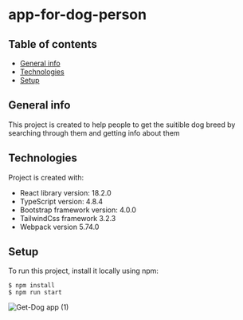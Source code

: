 # app-for-dog-person

## Table of contents
* [General info](#general-info)
* [Technologies](#technologies)
* [Setup](#setup)


## General info
This project is created to help people to get the suitible dog breed by searching through them and getting info about them
	
## Technologies
Project is created with:
* React library version: 18.2.0
* TypeScript version: 4.8.4
* Bootstrap framework version: 4.0.0
* TailwindCss framework 3.2.3
* Webpack version 5.74.0
	
## Setup
To run this project, install it locally using npm:

```
$ npm install
$ npm run start

```


![Get-Dog app (1)](https://user-images.githubusercontent.com/81295000/204146215-05c77891-a03c-43ed-a8f4-5b112c2036f3.gif)
